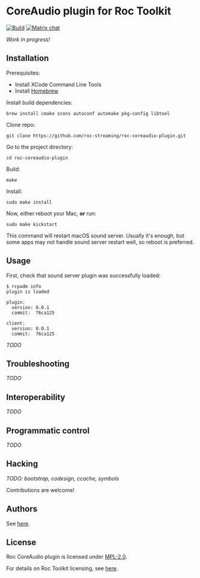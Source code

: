 # CoreAudio plugin for Roc Toolkit

[![Build](https://github.com/roc-streaming/roc-coreaudio-plugin/workflows/build/badge.svg)](https://github.com/roc-streaming/roc-coreaudio-plugin/actions) [![Matrix chat](https://matrix.to/img/matrix-badge.svg)](https://app.element.io/#/room/#roc-streaming:matrix.org)

*Work in progress!*

## Installation

Prerequisites:

* Install XCode Command Line Tools
* Install [Homebrew](https://brew.sh/)

Install build dependencies:

```
brew install cmake scons autoconf automake pkg-config libtool
```

Clone repo:

```
git clone https://github.com/roc-streaming/roc-coreaudio-plugin.git
```

Go to the project directory:

```
cd roc-coreaudio-plugin
```

Build:

```
make
```

Install:

```
sudo make install
```

Now, either reboot your Mac, **or** run:

```
sudo make kickstart
```

This command will restart macOS sound server. Usually it's enough, but some apps may not handle sound server restart well, so reboot is preferred.

## Usage

First, check that sound server plugin was successfully loaded:

```
$ rcpadm info
plugin is loaded

plugin:
  version: 0.0.1
  commit:  76ca125

client:
  version: 0.0.1
  commit:  76ca125
```

*TODO*

## Troubleshooting

*TODO*

## Interoperability

*TODO*

## Programmatic control

*TODO*

## Hacking

*TODO: bootstrap, codesign, ccache, symbols*

Contributions are welcome!

## Authors

See [here](https://github.com/roc-streaming/roc-coreaudio-plugin/graphs/contributors).

## License

Roc CoreAudio plugin is licensed under [MPL-2.0](LICENSE).

For details on Roc Toolkit licensing, see [here](https://roc-streaming.org/toolkit/docs/about_project/licensing.html).
